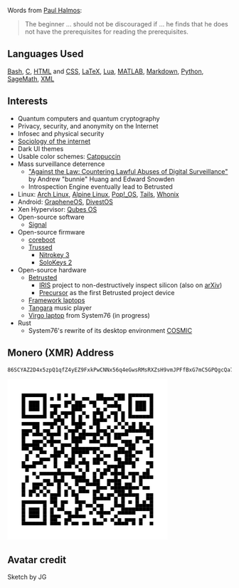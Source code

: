 Words from [Paul Halmos](https://en.wikipedia.org/wiki/Paul_Halmos):

> The beginner ... should not be discouraged if ... he finds that he does not have
> the prerequisites for reading the prerequisites.

## Languages Used

[Bash](https://en.wikipedia.org/wiki/Bash_(Unix_shell)),
[C](https://en.wikipedia.org/wiki/C_(programming_language)),
[HTML](https://en.wikipedia.org/wiki/HTML) and [CSS](https://en.wikipedia.org/wiki/CSS),
[LaTeX](https://en.wikipedia.org/wiki/LaTeX), [Lua](https://en.wikipedia.org/wiki/Lua_(programming_language)),
[MATLAB](https://en.wikipedia.org/wiki/MATLAB), [Markdown](https://en.wikipedia.org/wiki/Markdown),
[Python](https://en.wikipedia.org/wiki/Python_(programming_language)),
[SageMath](https://en.wikipedia.org/wiki/SageMath), [XML](https://en.wikipedia.org/wiki/XML)

## Interests
* Quantum computers and quantum cryptography
* Privacy, security, and anonymity on the Internet
* Infosec and physical security
* [Sociology of the internet](https://en.wikipedia.org/wiki/Sociology_of_the_Internet)
* Dark UI themes
* Usable color schemes: [Catppuccin](https://catppuccin.com/)
* Mass surveillance deterrence
    * ["Against the Law: Countering Lawful Abuses of Digital Surveillance"](https://doi.org/10.21428/12268) by Andrew "bunnie" Huang and Edward Snowden
    * Introspection Engine eventually lead to Betrusted
* Linux: [Arch Linux](https://en.wikipedia.org/wiki/Arch_Linux), [Alpine Linux](https://en.wikipedia.org/wiki/Alpine_Linux), [Pop!\_OS](https://en.wikipedia.org/wiki/Pop!_OS), [Tails](https://en.wikipedia.org/wiki/Tails_(operating_system)), [Whonix](https://en.wikipedia.org/wiki/Whonix)
* Android: [GrapheneOS](https://en.wikipedia.org/wiki/GrapheneOS), [DivestOS](https://en.wikipedia.org/wiki/DivestOS)
* Xen Hypervisor: [Qubes OS](https://en.wikipedia.org/wiki/Qubes_OS)
* Open-source software
    * [Signal](https://en.wikipedia.org/wiki/Signal_(messaging_app))
* Open-source firmware
    * [coreboot](https://en.wikipedia.org/wiki/Coreboot)
    * [Trussed](https://trussed.dev/)
        * [Nitrokey 3](https://shop.nitrokey.com/shop?&search=nitrokey%203)
        * [SoloKeys 2](https://github.com/solokeys/solo2)
* Open-source hardware
    * [Betrusted](https://betrusted.io/)
        * [IRIS](https://www.bunniestudios.com/blog/2024/iris-infra-red-in-situ-project-updates/) project to non-destructively inspect silicon (also on [arXiv](https://doi.org/10.48550/arXiv.2303.07406))
        * [Precursor](https://www.crowdsupply.com/sutajio-kosagi/precursor) as the first Betrusted project device
    * [Framework laptops](https://en.wikipedia.org/wiki/Framework_Computer)
    * [Tangara](https://www.crowdsupply.com/cool-tech-zone/tangara) music player
    * [Virgo laptop](https://github.com/system76/virgo/) from System76 (in progress)
* Rust
    * System76's rewrite of its desktop environment [COSMIC](https://github.com/pop-os/cosmic-epoch)

## Monero (XMR) Address

```
86SCYAZ2D4x5zpQ1qfZ4yEZ9FxkPwCNNx56q4eGwsRMsRXZsH9vmJPFfBxG7mC5GPQgcQa7woKhzmer1pyNoEemKMtu5zp4
```

![QR code for my Monero address on GitHub, 86SCYAZ2D4x5zpQ1qfZ4yEZ9FxkPwCNNx56q4eGwsRMsRXZsH9vmJPFfBxG7mC5GPQgcQa7woKhzmer1pyNoEemKMtu5zp4](github_monero.svg "QR Code for my Monero address on GitHub")

## Avatar credit
Sketch by JG

